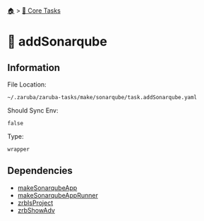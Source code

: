 <!--startTocHeader-->
[🏠](../README.md) > [🥝 Core Tasks](README.md)
# 🧪 addSonarqube
<!--endTocHeader-->

## Information

File Location:

    ~/.zaruba/zaruba-tasks/make/sonarqube/task.addSonarqube.yaml

Should Sync Env:

    false

Type:

    wrapper


## Dependencies

* [makeSonarqubeApp](make-sonarqube-app.md)
* [makeSonarqubeAppRunner](make-sonarqube-app-runner.md)
* [zrbIsProject](zrb-is-project.md)
* [zrbShowAdv](zrb-show-adv.md)
<!--startTocSubtopic-->
<!--endTocSubtopic-->